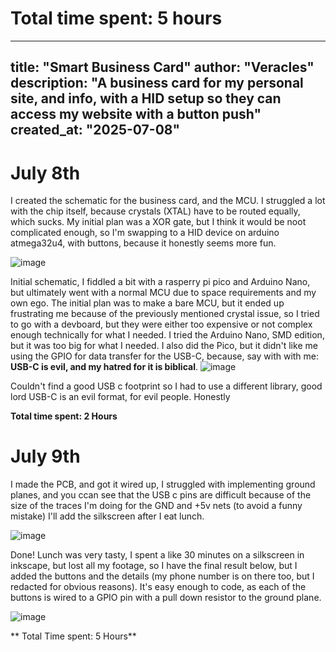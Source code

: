 # Total time spent: 5 hours
---
title: "Smart Business Card"
author: "Veracles"
description: "A business card for my personal site, and info, with a HID setup so they can access my website with a button push"
created_at: "2025-07-08"
---
# July 8th
I created the schematic for the business card, and the MCU. I struggled a lot with the chip itself, because crystals (XTAL) have to be routed equally, which sucks. My initial plan was a XOR gate, but I think it would be noot complicated enough, so I'm swapping to a HID device on arduino atmega32u4, with buttons, because it honestly seems more fun.

![image](https://github.com/user-attachments/assets/79441aac-049e-4ca9-a3aa-d8622e377478)

Initial schematic, I fiddled a bit with a rasperry pi pico and Arduino Nano, but ultimately went with a normal MCU due to space requirements and my own ego. The initial plan was to make a bare MCU, but it ended up frustrating me because of the previously mentioned crystal issue, so I tried to go with a devboard, but they were either too expensive or not complex enough technically for what I needed. I tried the Arduino Nano, SMD edition, but it was too big for what I needed. I also did the Pico, but it didn't like me using the GPIO for data transfer for the USB-C, because, say with with me: **USB-C is evil, and my hatred for it is biblical**.
![image](https://github.com/user-attachments/assets/7fda69c2-bc3a-44b3-951f-6836dd878260)

Couldn't find a good USB c footprint so I had to use a different library, good lord USB-C is an evil format, for evil people. Honestly 

**Total time spent: 2 Hours**
# July 9th
I made the PCB, and got it wired up, I struggled with implementing ground planes, and you ccan see that the USB c pins are difficult because of the size of the traces I'm doing for the GND and +5v nets (to avoid a funny mistake) I'll add the silkscreen after I eat lunch. 

![image](https://github.com/user-attachments/assets/cc31b22b-bb01-434d-a8d9-a1fd6464dfc3)

Done! Lunch was very tasty, I spent a like 30 minutes on a silkscreen in inkscape, but lost all my footage, so I have the final result below, but I added the buttons and the details (my phone number is on there too, but I redacted for obvious reasons). It's easy enough to code, as each of the buttons is wired to a GPIO pin with a pull down resistor to the ground plane.

![image](https://github.com/user-attachments/assets/a4e2fa40-42b4-4a2f-9e81-9030aff01d96)

** Total Time spent: 5 Hours**
